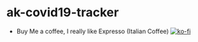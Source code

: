# ak-covid19-tracker

- Buy Me a coffee, I really like Expresso (Italian Coffee)
[![ko-fi](https://www.ko-fi.com/img/githubbutton_sm.svg)](https://ko-fi.com/P5P21IHLZ)
